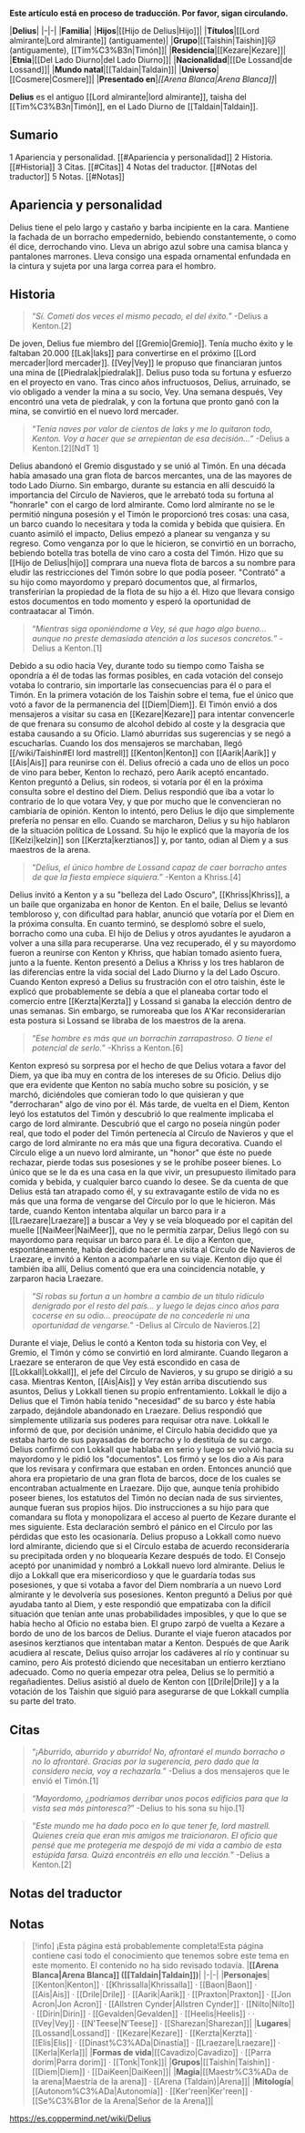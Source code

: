 **Este artículo está en proceso de traducción. Por favor, sigan circulando.**


|**Delius**|
|-|-|
|**Familia**|
|**Hijos**|[[Hijo de Delius\|Hijo]]|
|**Títulos**|[[Lord almirante\|Lord almirante]] (antiguamente)|
|**Grupo**|[[Taishin\|Taishin]]🐱︎ (antiguamente), [[Tim%C3%B3n\|Timón]]|
|**Residencia**|[[Kezare\|Kezare]]|
|**Etnia**|[[Del Lado Diurno\|del Lado Diurno]]|
|**Nacionalidad**|[[De Lossand\|de Lossand]]|
|**Mundo natal**|[[Taldain\|Taldain]]|
|**Universo**|[[Cosmere\|Cosmere]]|
|**Presentado en**|*[[Arena Blanca\|Arena Blanca]]*|

**Delius** es el antiguo [[Lord almirante\|lord almirante]], taisha del [[Tim%C3%B3n\|Timón]], en el Lado Diurno de [[Taldain\|Taldain]].

## Sumario

1 Apariencia y personalidad. [[#Apariencia y personalidad]] 
2 Historia. [[#Historia]] 
3 Citas. [[#Citas]] 
4 Notas del traductor. [[#Notas del traductor]] 
5 Notas. [[#Notas]] 


## Apariencia y personalidad
Delius tiene el pelo largo y castaño y barba incipiente en la cara. Mantiene la fachada de un borracho empedernido, bebiendo constantemente, o como él dice, derrochando vino. Lleva un abrigo azul sobre una camisa blanca y pantalones marrones. Lleva consigo una espada ornamental enfundada en la cintura y sujeta por una larga correa para el hombro.

## Historia
>“*Sí. Cometí dos veces el mismo pecado, el del éxito.*”
\-Delius a Kenton.[2]

De joven, Delius fue miembro del [[Gremio\|Gremio]]. Tenía mucho éxito y le faltaban 20.000 [[Lak\|laks]] para convertirse en el próximo [[Lord mercader\|lord mercader]]. [[Vey\|Vey]] le propuso que financiaran juntos una mina de [[Piedralak\|piedralak]]. Delius puso toda su fortuna y esfuerzo en el proyecto en vano. Tras cinco años infructuosos, Delius, arruinado, se vio obligado a vender la mina a su socio, Vey. Una semana después, Vey encontró una veta de piedralak, y con la fortuna que pronto ganó con la mina, se convirtió en el nuevo lord mercader.

>“*Tenía naves por valor de cientos de laks y me lo quitaron todo, Kenton. Voy a hacer que se arrepientan de esa decisión...*”
\-Delius a Kenton.[2][NdT 1]

Delius abandonó el Gremio disgustado y se unió al Timón. En una década había amasado una gran flota de barcos mercantes, una de las mayores de todo Lado Diurno. Sin embargo, durante su estancia en allí descuidó la importancia del Círculo de Navieros, que le arrebató toda su fortuna al "honrarle" con el cargo de lord almirante. Como lord almirante no se le permitió ninguna posesión y el Timón le proporcionó tres cosas: una casa, un barco cuando lo necesitara y toda la comida y bebida que quisiera. En cuanto asimiló el impacto, Delius empezó a planear su venganza y su regreso. Como venganza por lo que le hicieron, se convirtió en un borracho, bebiendo botella tras botella de vino caro a costa del Timón. Hizo que su [[Hijo de Delius\|hijo]] comprara una nueva flota de barcos a su nombre para eludir las restricciones del Timón sobre lo que podía poseer. "Contrató" a su hijo como mayordomo y preparó documentos que, al firmarlos, transferirían la propiedad de la flota de su hijo a él. Hizo que llevara consigo estos documentos en todo momento y esperó la oportunidad de contraatacar al Timón.

>“*Mientras siga oponiéndome a Vey, sé que hago algo bueno… aunque no preste demasiada atención a los sucesos concretos.*”
\-Delius a Kenton.[1]

Debido a su odio hacia Vey, durante todo su tiempo como Taisha se opondría a él de todas las formas posibles, en cada votación del consejo votaba lo contrario, sin importarle las consecuencias para él o para el Timón. En la primera votación de los Taishin sobre el tema, fue el único que votó a favor de la permanencia del [[Diem\|Diem]].
El Timón envió a dos mensajeros a visitar su casa en [[Kezare\|Kezare]] para intentar convencerle de que frenara su consumo de alcohol debido al coste y la desgracia que estaba causando a su Oficio. Llamó aburridas sus sugerencias y se negó a escucharlas. Cuando los dos mensajeros se marchaban, llegó [[/wiki/Taishin#El lord mastrell]] [[Kenton\|Kenton]] con [[Aarik\|Aarik]] y [[Ais\|Ais]] para reunirse con él. Delius ofreció a cada uno de ellos un poco de vino para beber, Kenton lo rechazó, pero Aarik aceptó encantado. Kenton preguntó a Delius, sin rodeos, si votaría por él en la próxima consulta sobre el destino del Diem. Delius respondió que iba a votar lo contrario de lo que votara Vey, y que por mucho que le convencieran no cambiaría de opinión. Kenton lo intentó, pero Delius le dijo que simplemente prefería no pensar en ello. Cuando se marcharon, Delius y su hijo hablaron de la situación política de Lossand. Su hijo le explicó que la mayoría de los [[Kelzi\|kelzin]] son [[Kerzta\|kerztianos]] y, por tanto, odian al Diem y a sus maestros de la arena.

>“*Delius, el único hombre de Lossand capaz de caer borracho antes de que la fiesta empiece siquiera.*”
\-Kenton a Khriss.[4]

Delius invitó a Kenton y a su "belleza del Lado Oscuro", [[Khriss\|Khriss]], a un baile que organizaba en honor de Kenton. En el baile, Delius se levantó tembloroso y, con dificultad para hablar, anunció que votaría por el Diem en la próxima consulta. En cuanto terminó, se desplomó sobre el suelo, borracho como una cuba. El hijo de Delius y otros ayudantes le ayudaron a volver a una silla para recuperarse. Una vez recuperado, él y su mayordomo fueron a reunirse con Kenton y Khriss, que habían tomado asiento fuera, junto a la fuente. Kenton presentó a Delius a Khriss y los tres hablaron de las diferencias entre la vida social del Lado Diurno y la del Lado Oscuro. Cuando Kenton expresó a Delius su frustración con el otro taishin, éste le explicó que probablemente se debía a que el  planeaba cortar todo el comercio entre [[Kerzta\|Kerzta]] y Lossand si ganaba la elección dentro de unas semanas. Sin embargo, se rumoreaba que los A'Kar reconsiderarían esta postura si Lossand se libraba de los maestros de la arena.

>“*Ese hombre es más que un borrachín zarrapastroso. O tiene el potencial de serlo.*”
\-Khriss a Kenton.[6]

Kenton expresó su sorpresa por el hecho de que Delius votara a favor del Diem, ya que iba muy en contra de los intereses de su Oficio. Delius dijo que era evidente que Kenton no sabía mucho sobre su posición, y se marchó, diciéndoles que comieran todo lo que quisieran y que "derrocharan" algo de vino por él.
Más tarde, de vuelta en el Diem, Kenton leyó los estatutos del Timón y descubrió lo que realmente implicaba el cargo de lord almirante. Descubrió que el cargo no poseía ningún poder real, que todo el poder del Timón pertenecía al Círculo de Navieros y que el cargo de lord almirante no era más que una figura decorativa. Cuando el Círculo elige a un nuevo lord almirante, un "honor" que éste no puede rechazar, pierde todas sus posesiones y se le prohíbe poseer bienes. Lo único que se le da es una casa en la que vivir, un presupuesto ilimitado para comida y bebida, y cualquier barco cuando lo desee. Se da cuenta de que Delius está tan atrapado como él, y su extravagante estilo de vida no es más que una forma de vengarse del Círculo por lo que le hicieron.
Más tarde, cuando Kenton intentaba alquilar un barco para ir a [[Lraezare\|Lraezare]] a buscar a Vey y se veía bloqueado por el capitán del muelle [[NaiMeer\|NaiMeer]], que no le permitía zarpar, Delius llegó con su mayordomo para requisar un barco para él. Le dijo a Kenton que, espontáneamente, había decidido hacer una visita al Círculo de Navieros de Lraezare, e invitó a Kenton a acompañarle en su viaje. Kenton dijo que él también iba allí, Delius comentó que era una coincidencia notable, y zarparon hacia Lraezare.

>“*Si robas su fortun a un hombre a cambio de un título ridículo denigrado por el resto del país… y luego le dejas cinco años para cocerse en su odio… preocúpate de no concederle ni una oportunidad de vengarse.*”
\-Delius al Círculo de Navieros.[2]

Durante el viaje, Delius le contó a Kenton toda su historia con Vey, el Gremio, el Timón y cómo se convirtió en lord almirante. Cuando llegaron a Lraezare se enteraron de que Vey está escondido en casa de [[Lokkall\|Lokkall]], el jefe del Círculo de Navieros, y su grupo se dirigió a su casa. Mientras Kenton, [[Ais\|Ais]] y Vey están arriba discutiendo sus asuntos, Delius y Lokkall tienen su propio enfrentamiento. Lokkall le dijo a Delius que el Timón había tenido "necesidad" de su barco y éste había zarpado, dejándole abandonado en Lraezare. Delius respondió que simplemente utilizaría sus poderes para requisar otra nave. Lokkall le informó de que, por decisión unánime, el Círculo había decidido que ya estaba harto de sus payasadas de borracho y lo destituía de su cargo. Delius confirmó con Lokkall que hablaba en serio y luego se volvió hacia su mayordomo y le pidió los "documentos". Los firmó y se los dio a Ais para que los revisara y confirmara que estaban en orden. Entonces anunció que ahora era propietario de una gran flota de barcos, doce de los cuales se encontraban actualmente en Lraezare. Dijo que, aunque tenía prohibido poseer bienes, los estatutos del Timón no decían nada de sus sirvientes, aunque fueran sus propios hijos. Dio instrucciones a su hijo para que comandara su flota y monopolizara el acceso al puerto de Kezare durante el mes siguiente. Esta declaración sembró el pánico en el Círculo por las pérdidas que esto les ocasionaría. Delius propuso a Lokkall como nuevo lord almirante, diciendo que si el Círculo estaba de acuerdo reconsideraría su precipitada orden y no bloquearía Kezare después de todo. El Consejo aceptó por unanimidad y nombró a Lokkall nuevo lord almirante. Delius le dijo a Lokkall que era misericordioso y que le guardaría todas sus posesiones, y que si votaba a favor del Diem nombraría a un nuevo Lord almirante y le devolvería sus posesiones. Kenton preguntó a Delius por qué ayudaba tanto al Diem, y este respondió que empatizaba con la difícil situación que tenían ante unas probabilidades imposibles, y que lo que se había hecho al Oficio no estaba bien. El grupo zarpó de vuelta a Kezare a bordo de uno de los barcos de Delius.
Durante el viaje fueron atacados por asesinos kerztianos que intentaban matar a Kenton. Después de que Aarik acudiera al rescate, Delius quiso arrojar los cadáveres al río y continuar su camino, pero Ais protestó diciendo que necesitaban un entierro kerztiano adecuado. Como no quería empezar otra pelea, Delius se lo permitió a regañadientes.
Delius asistió al duelo de Kenton con [[Drile\|Drile]] y a la votación de los Taishin que siguió para asegurarse de que Lokkall cumplía su parte del trato.

## Citas
>“*¡Aburrido, aburrido y aburrido! No, afrontaré el mundo borracho o no lo afrontaré. Gracias por la sugerencia, pero dado que la considero necia, voy a rechazarla.*”
\-Delius a dos mensajeros que le envió el Timón.[1]


>“*Mayordomo, ¿podríamos derribar unos pocos edificios para que la vista sea más pintoresca?*”
\-Delius to his sona su hijo.[1]


>“*Este mundo me ha dado poco en lo que tener fe, lord mastrell. Quienes creía que eran mis amigos me traicionaron. El oficio que pensé que me protegería me despojó de mi vida a cambio de esta estúpida farsa. Quizá encontréis en ello una lección.*”
\-Delius a Kenton.[2]


## Notas del traductor

## Notas

> [!info] ¡Esta página está probablemente completa!Esta página contiene casi todo el conocimiento que tenemos sobre este tema en este momento.
El contenido no ha sido revisado todavía.
|**[[Arena Blanca\|Arena Blanca]] ([[Taldain\|Taldain]])**|
|-|-|
|**Personajes**|[[Kenton\|Kenton]] · [[Khrissalla\|Khrissalla]] · [[Baon\|Baon]] · [[Ais\|Ais]] · [[Drile\|Drile]] · [[Aarik\|Aarik]] · [[Praxton\|Praxton]] · [[Jon Acron\|Jon Acron]] · [[Allstren Cynder\|Allstren Cynder]] · [[Nilto\|Nilto]] · [[Dirin\|Dirin]] · [[Gevalden\|Gevalden]] · [[Heelis\|Heelis]] ·  · [[Vey\|Vey]] · [[N'Teese\|N'Teese]] · [[Sharezan\|Sharezan]]|
|**Lugares**|[[Lossand\|Lossand]] · [[Kezare\|Kezare]] · [[Kerzta\|Kerzta]] · [[Elis\|Elis]] · [[Dinast%C3%ADa\|Dinastía]] · [[Lraezare\|Lraezare]] · [[Kerla\|Kerla]]|
|**Formas de vida**|[[Cavadizo\|Cavadizo]] · [[Parra dorim\|Parra dorim]] · [[Tonk\|Tonk]]|
|**Grupos**|[[Taishin\|Taishin]] · [[Diem\|Diem]] · [[DaiKeen\|DaiKeen]]|
|**Magia**|[[Maestr%C3%ADa de la arena\|Maestría de la arena]] · [[Arena (Taldain)\|Arena]]|
|**Mitología**|[[Autonom%C3%ADa\|Autonomía]] · [[Ker'reen\|Ker'reen]] · [[Se%C3%B1or de la Arena\|Señor de la Arena]]|



https://es.coppermind.net/wiki/Delius